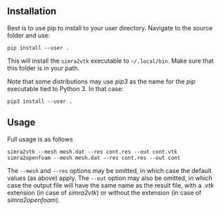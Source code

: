 ## Installation

Best is to use pip to install to your user directory. Navigate to the
source folder and use:

    pip install --user .

This will install the `simra2vtk` executable to `~/.local/bin`. Make
sure that this folder is in your path.

Note that some distributions may use *pip3* as the name for the *pip*
executable tied to Python 3. In that case:

    pip3 install --user .

## Usage

Full usage is as follows

    simra2vtk --mesh mesh.dat --res cont.res --out cont.vtk
    simra2openfoam --mesh mesh.dat --res cont.res --out cont

The `--mesh` and `--res` options may be omitted, in which case the
default values (as above) apply. The `--out` option may also be
omitted, in which case the output file will have the same name as the
result file, with a *.vtk* extension (in case of *simra2vtk*) or
without the extension (in case of *simra2openfoam*).

